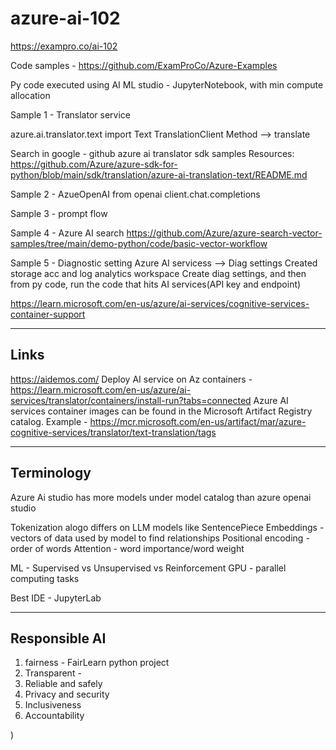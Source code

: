 # azure-ai-102

https://exampro.co/ai-102

Code samples - https://github.com/ExamProCo/Azure-Examples

Py code executed using AI ML studio - JupyterNotebook, with min compute allocation

Sample 1 - Translator service

azure.ai.translator.text import Text TranslationClient Method --> translate

Search in google - github azure ai translator sdk samples Resources: https://github.com/Azure/azure-sdk-for-python/blob/main/sdk/translation/azure-ai-translation-text/README.md

Sample 2 - AzueOpenAI
from openai
client.chat.completions

Sample 3 - prompt flow

Sample 4 -
Azure AI search
https://github.com/Azure/azure-search-vector-samples/tree/main/demo-python/code/basic-vector-workflow

Sample 5 - Diagnostic setting
Azure AI servicess --> Diag settings
Created storage acc and log analytics workspace
Create diag settings, and then from py code, run the code that hits AI services(API key and endpoint)

https://learn.microsoft.com/en-us/azure/ai-services/cognitive-services-container-support


----------
Links
----------
https://aidemos.com/
Deploy AI service on Az containers - https://learn.microsoft.com/en-us/azure/ai-services/translator/containers/install-run?tabs=connected
Azure AI services container images can be found in the Microsoft Artifact Registry catalog.
Example - https://mcr.microsoft.com/en-us/artifact/mar/azure-cognitive-services/translator/text-translation/tags

----------
Terminology
----------
Azure Ai studio has more models under model catalog than azure openai studio

Tokenization alogo differs on LLM models like SentencePiece
Embeddings - vectors of data used by model to find relationships
Positional encoding - order of words
Attention - word importance/word weight

ML - Supervised vs Unsupervised vs Reinforcement
GPU - parallel computing tasks

Best IDE - JupyterLab

---------------
Responsible AI
---------------
1. fairness - FairLearn python project
2. Transparent - 
3. Reliable and safely
4. Privacy and security
5. Inclusiveness
6. Accountability

)
